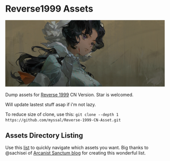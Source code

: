 # **Reverse1999 Assets**
![Header image](singlebg/storybg/story_atcg/2_2/2_2_at_nana3.png)

Dump assets for [Reverse 1999](https://www.biligame.com/detail/?id=107530) CN Version. Star is welcomed.

Will update lastest stuff asap if i'm not lazy.

To reduce size of clone, use this: `git clone --depth 1  https://github.com/myssal/Reverse-1999-CN-Asset.git`

## Assets Directory Listing
Use this [list](<https://arcanistsanctum.tumblr.com/post/758262189658406912/cn-assets-directory-listing>) to quickly navigate which assets you want. Big thanks to @sachisei of [Arcanist Sanctum blog](https://arcanistsanctum.tumblr.com) for creating this wonderful list.




